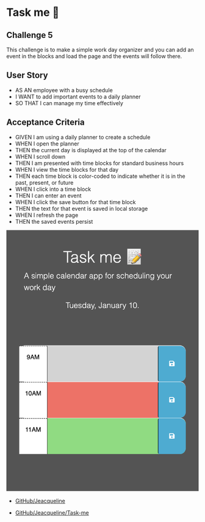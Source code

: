 # Task me 📝

## Challenge 5

This challenge is to make a simple work day organizer and you can add an event in the blocks and load the page and the events will follow there.

## User Story

- AS AN employee with a busy schedule
- I WANT to add important events to a daily planner
- SO THAT I can manage my time effectively

## Acceptance Criteria

- GIVEN I am using a daily planner to create a schedule
- WHEN I open the planner
- THEN the current day is displayed at the top of the calendar
- WHEN I scroll down
- THEN I am presented with time blocks for standard business hours
- WHEN I view the time blocks for that day
- THEN each time block is color-coded to indicate whether it is in the past, present, or future
- WHEN I click into a time block
- THEN I can enter an event
- WHEN I click the save button for that time block
- THEN the text for that event is saved in local storage
- WHEN I refresh the page
- THEN the saved events persist

![Reference image.](./Assets/Task-me.png)

- [GitHub/Jeacqueline](https://github.com/Jeacqueline/)


- [GitHub/Jeacqueline/Task-me]( )